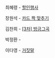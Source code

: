 최혜령 - [할인행사](https://school.programmers.co.kr/learn/courses/30/lessons/131127)

장원석 - [카드 짝 맞추기](https://school.programmers.co.kr/learn/courses/30/lessons/72415?language=java)

김찬희 - [[3차] 방금그곡](https://school.programmers.co.kr/learn/courses/30/lessons/17683)

박정환 - 

이다영 - [거짓말](https://www.acmicpc.net/problem/1043)

